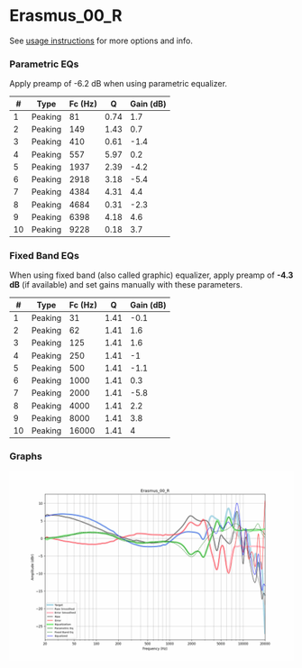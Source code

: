 # Erasmus_00_R
See [usage instructions](https://github.com/jaakkopasanen/AutoEq#usage) for more options and info.

### Parametric EQs
Apply preamp of -6.2 dB when using parametric equalizer.

|   # | Type    |   Fc (Hz) |    Q |   Gain (dB) |
|-----|---------|-----------|------|-------------|
|   1 | Peaking |        81 | 0.74 |         1.7 |
|   2 | Peaking |       149 | 1.43 |         0.7 |
|   3 | Peaking |       410 | 0.61 |        -1.4 |
|   4 | Peaking |       557 | 5.97 |         0.2 |
|   5 | Peaking |      1937 | 2.39 |        -4.2 |
|   6 | Peaking |      2918 | 3.18 |        -5.4 |
|   7 | Peaking |      4384 | 4.31 |         4.4 |
|   8 | Peaking |      4684 | 0.31 |        -2.3 |
|   9 | Peaking |      6398 | 4.18 |         4.6 |
|  10 | Peaking |      9228 | 0.18 |         3.7 |

### Fixed Band EQs
When using fixed band (also called graphic) equalizer, apply preamp of **-4.3 dB** (if available) and set gains manually with these parameters.

|   # | Type    |   Fc (Hz) |    Q |   Gain (dB) |
|-----|---------|-----------|------|-------------|
|   1 | Peaking |        31 | 1.41 |        -0.1 |
|   2 | Peaking |        62 | 1.41 |         1.6 |
|   3 | Peaking |       125 | 1.41 |         1.6 |
|   4 | Peaking |       250 | 1.41 |        -1   |
|   5 | Peaking |       500 | 1.41 |        -1.1 |
|   6 | Peaking |      1000 | 1.41 |         0.3 |
|   7 | Peaking |      2000 | 1.41 |        -5.8 |
|   8 | Peaking |      4000 | 1.41 |         2.2 |
|   9 | Peaking |      8000 | 1.41 |         3.8 |
|  10 | Peaking |     16000 | 1.41 |         4   |

### Graphs
![](./Erasmus_00_R.png)
